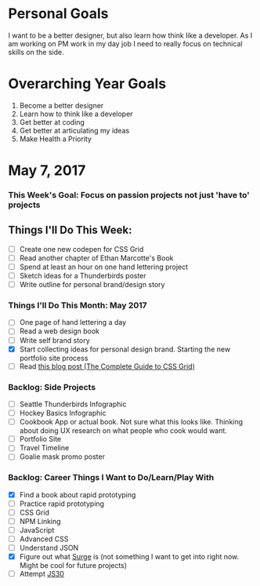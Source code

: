 Personal Goals
==============

I want to be a better designer, but also learn how think like a developer. As I am working on PM work in my day job I need to really focus on technical skills on the side.

# Overarching Year Goals
1. Become a better designer
2. Learn how to think like a developer
3. Get better at coding
4. Get better at articulating my ideas
5. Make Health a Priority

# May 7, 2017

### This Week's Goal: Focus on passion projects not just 'have to' projects

## Things I'll Do This Week:
- [ ] Create one new codepen for CSS Grid
- [ ] Read another chapter of Ethan Marcotte's Book
- [ ] Spend at least an hour on one hand lettering project
- [ ] Sketch ideas for a Thunderbirds poster
- [ ] Write outline for personal brand/design story

### Things I'll Do This Month: May 2017
- [ ] One page of hand lettering a day
- [ ] Read a web design book
- [ ] Write self brand story
- [x] Start collecting ideas for personal design brand. Starting the new portfolio site process
- [ ] Read [this blog post (The Complete Guide to CSS Grid)](https://css-tricks.com/snippets/css/complete-guide-grid)

### Backlog: Side Projects
- [ ] Seattle Thunderbirds Infographic
- [ ] Hockey Basics Infographic
- [ ] Cookbook App or actual book. Not sure what this looks like. Thinking about doing UX research on what people who cook would want.
- [ ] Portfolio Site
- [ ] Travel Timeline
- [ ] Goalie mask promo poster

### Backlog: Career Things I Want to Do/Learn/Play With
- [X] Find a book about rapid prototyping
- [ ] Practice rapid prototyping
- [ ] CSS Grid
- [ ] NPM Linking
- [ ] JavaScript
- [ ] Advanced CSS
- [ ] Understand JSON
- [x] Figure out what [Surge](http://surge.sh/) is (not something I want to get into right now. Might be cool for future projects)
- [ ] Attempt [JS30](https://javascript30.com/)
